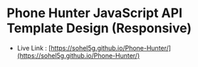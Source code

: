 # Phone Hunter JavaScript API Template Design (Responsive)


- Live Link : [https://sohel5g.github.io/Phone-Hunter/](https://sohel5g.github.io/Phone-Hunter/)
